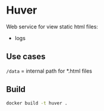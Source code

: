 # Huver

Web service for view static html files:

- logs

## Use cases

`/data` = internal path for \*.html files

## Build

```bash
docker build -t huver .
```
